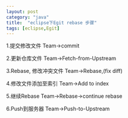 ```yaml
---
layout: post
category: "java"
title:  "eclipse下Egit rebase 步骤"
tags: [eclipse,Egit]
---
```


1.提交修改文件
Team->commit

2.更新仓库文件
Team->Fetch-from-Upstream

3.Rebase, 修改冲突文件
Team->Rebase,(fix diff)

4.修改文件添加至索引
Team->Add to index

5.继续Rebase
Team->Rebase->continue rebase

6.Push到服务器
Team->Push-to-Upstream
